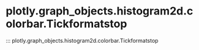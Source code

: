 # plotly.graph_objects.histogram2d.colorbar.Tickformatstop

::: plotly.graph_objects.histogram2d.colorbar.Tickformatstop
